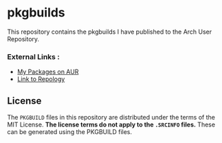 # pkgbuilds

This repository contains the pkgbuilds I have published to the Arch User Repository.

### External Links :

 - [My Packages on AUR](https://aur.archlinux.org/packages/?K=flyingcakes&SeB=m)
 - [Link to Repology](https://repology.org/maintainer/flyingcakes%40aur)

## License

The `PKGBUILD` files in this repository are distributed under the terms of the MIT License. **The license terms do not apply to the `.SRCINFO` files.** These can be generated using the PKGBUILD files.
